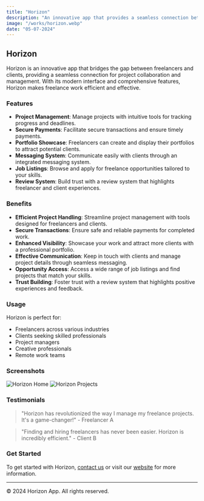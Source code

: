 ```yaml
---
title: "Horizon"
description: "An innovative app that provides a seamless connection between freelancers and clients."
image: "/works/horizon.webp"
date: "05-07-2024"
---
```


## Horizon

Horizon is an innovative app that bridges the gap between freelancers and clients, providing a seamless connection for project collaboration and management. With its modern interface and comprehensive features, Horizon makes freelance work efficient and effective.

### Features

- **Project Management**: Manage projects with intuitive tools for tracking progress and deadlines.
- **Secure Payments**: Facilitate secure transactions and ensure timely payments.
- **Portfolio Showcase**: Freelancers can create and display their portfolios to attract potential clients.
- **Messaging System**: Communicate easily with clients through an integrated messaging system.
- **Job Listings**: Browse and apply for freelance opportunities tailored to your skills.
- **Review System**: Build trust with a review system that highlights freelancer and client experiences.

### Benefits

- **Efficient Project Handling**: Streamline project management with tools designed for freelancers and clients.
- **Secure Transactions**: Ensure safe and reliable payments for completed work.
- **Enhanced Visibility**: Showcase your work and attract more clients with a professional portfolio.
- **Effective Communication**: Keep in touch with clients and manage project details through seamless messaging.
- **Opportunity Access**: Access a wide range of job listings and find projects that match your skills.
- **Trust Building**: Foster trust with a review system that highlights positive experiences and feedback.

### Usage

Horizon is perfect for:

- Freelancers across various industries
- Clients seeking skilled professionals
- Project managers
- Creative professionals
- Remote work teams

### Screenshots

![Horizon Home](../screenshots/dogma-1.webp)
![Horizon Projects](../screenshots/dogma-2.webp)

### Testimonials

> "Horizon has revolutionized the way I manage my freelance projects. It's a game-changer!" - Freelancer A

> "Finding and hiring freelancers has never been easier. Horizon is incredibly efficient." - Client B

### Get Started

To get started with Horizon, [contact us](mailto:info@example.com) or visit our [website](https://www.example.com) for more information.

---

© 2024 Horizon App. All rights reserved.
